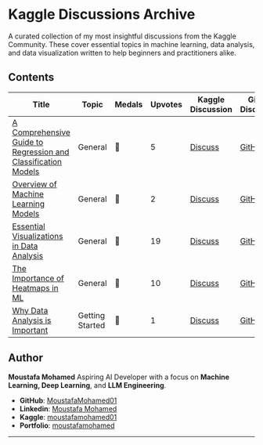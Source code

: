 # Kaggle Discussions Archive

A curated collection of my most insightful discussions from the Kaggle Community. These cover essential topics in machine learning, data analysis, and data visualization written to help beginners and practitioners alike.

## Contents

| Title | Topic | Medals | Upvotes | Kaggle Discussion | GitHub Discussion |
|-------|-------|--------|---------|--------------------|--------------------|
| [A Comprehensive Guide to Regression and Classification Models](./discussions/regression-and-classification-guide.md) | General | 🥉 | 5 | [Discuss](https://www.kaggle.com/discussions/general/585552) | [GitHub](https://github.com/orgs/community/discussions/163632) |
| [Overview of Machine Learning Models](./discussions/overview-ml-models.md) | General | 🥉 | 2 | [Discuss](https://www.kaggle.com/discussions/general/585319) | [GitHub](https://github.com/orgs/community/discussions/163429) |
| [Essential Visualizations in Data Analysis](./discussions/essential-visualizations.md) | General | 🥇 | 19 | [Discuss](https://www.kaggle.com/discussions/general/583451) | [GitHub](https://github.com/orgs/community/discussions/161953) |
| [The Importance of Heatmaps in ML](./discussions/importance-of-heatmaps.md) | General | 🥈 | 10 | [Discuss](https://www.kaggle.com/discussions/general/580707) | [GitHub](https://github.com/orgs/community/discussions/161655) |
| [Why Data Analysis is Important](./discussions/why-data-analysis-important.md) | Getting Started | 🥉 | 1 | [Discuss](https://www.kaggle.com/discussions/getting-started/560720) | [GitHub](https://github.com/orgs/community/discussions/163634) |


## Author

**Moustafa Mohamed**
Aspiring AI Developer with a focus on **Machine Learning, Deep Learning**, and **LLM Engineering**.

* **GitHub**: [MoustafaMohamed01](https://github.com/MoustafaMohamed01)
* **Linkedin**: [Moustafa Mohamed](https://www.linkedin.com/in/moustafamohamed01/)
* **Kaggle**: [moustafamohamed01](https://www.kaggle.com/moustafamohamed01)
* **Portfolio**: [moustafamohamed](https://moustafamohamed.netlify.app/)

---
